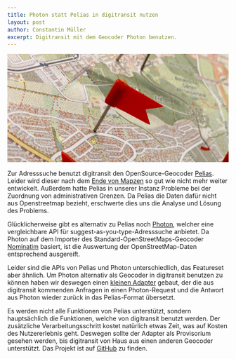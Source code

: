 ```yaml
---
title: Photon statt Pelias in digitransit nutzen
layout: post
author: Constantin Müller
excerpt: Digitransit mit dem Geocoder Photon benutzen.
---
```


![](/assets/images/blog/20200304-mapmarker.jpg)

Zur Adresssuche benutzt digitransit den OpenSource-Geocoder [Pelias](https://github.com/pelias/pelias). Leider wird dieser nach dem [Ende von Mapzen](https://www.mapzen.com/blog/shutdown/) so gut wie nicht mehr weiter entwickelt. Außerdem hatte Pelias in unserer Instanz Probleme bei der Zuordnung von administrativen Grenzen. Da Pelias die Daten dafür nicht aus Openstreetmap bezieht, erschwerte dies uns die Analyse und Lösung des Problems. 

Glücklicherweise gibt es alternativ zu Pelias noch [Photon](https://github.com/komoot/photon), welcher eine vergleichbare API für suggest-as-you-type-Adresssuche anbietet. Da Photon auf dem Importer des Standard-OpenStreetMaps-Geocoder [Nominatim](http://nominatim.org/) basiert, ist die Auswertung der OpenStreetMap-Daten entsprechend ausgereift.

Leider sind die APIs von Pelias und Photon unterschiedlich, das Featureset aber ähnlich. Um Photon alternativ als Geocoder in digitransit benutzen zu können haben wir deswegen einen [kleinen Adapter](https://github.com/stadtulm/photon-pelias-adapter) gebaut, der die aus digitransit kommenden Anfragen in einen Photon-Request und die Antwort aus Photon wieder zurück in das Pelias-Format übersetzt.

Es werden nicht alle Funktionen von Pelias unterstützt, sondern hauptsächlich die Funktionen, welche von digitransit benutzt werden. Der zusätzliche Verarbeitungsschritt kostet natürlich etwas Zeit, was auf Kosten des Nutzererlebnis geht. Deswegen sollte der Adapter als Provisorium gesehen werden, bis digitransit von Haus aus einen anderen Geocoder unterstützt. Das Projekt ist auf [GitHub](https://github.com/stadtulm/photon-pelias-adapter) zu finden. 
